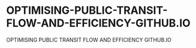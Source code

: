 # OPTIMISING-PUBLIC-TRANSIT-FLOW-AND-EFFICIENCY-GITHUB.IO
OPTIMISING PUBLIC TRANSIT FLOW AND EFFICIENCY GITHUB.IO
